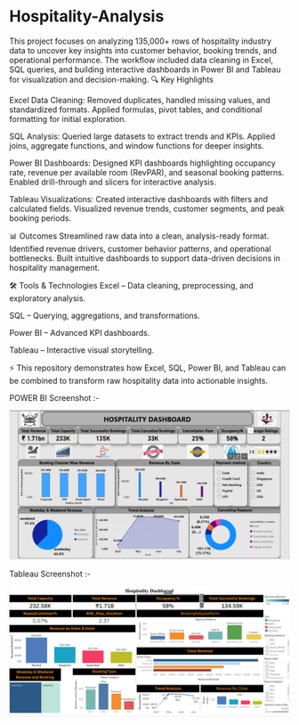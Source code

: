 # Hospitality-Analysis
This project focuses on analyzing 135,000+ rows of hospitality industry data to uncover key insights into customer behavior, booking trends, and operational performance. The workflow included data cleaning in Excel, SQL queries, and building interactive dashboards in Power BI and Tableau for visualization and decision-making.
🔍 Key Highlights

Excel Data Cleaning:
Removed duplicates, handled missing values, and standardized formats.
Applied formulas, pivot tables, and conditional formatting for initial exploration.

SQL Analysis:
Queried large datasets to extract trends and KPIs.
Applied joins, aggregate functions, and window functions for deeper insights.

Power BI Dashboards:
Designed KPI dashboards highlighting occupancy rate, revenue per available room (RevPAR), and seasonal booking patterns.
Enabled drill-through and slicers for interactive analysis.

Tableau Visualizations:
Created interactive dashboards with filters and calculated fields.
Visualized revenue trends, customer segments, and peak booking periods.

📊 Outcomes
Streamlined raw data into a clean, analysis-ready format.
Identified revenue drivers, customer behavior patterns, and operational bottlenecks.
Built intuitive dashboards to support data-driven decisions in hospitality management.

🛠️ Tools & Technologies
Excel – Data cleaning, preprocessing, and exploratory analysis.

SQL – Querying, aggregations, and transformations.

Power BI – Advanced KPI dashboards.

Tableau – Interactive visual storytelling.

⚡ This repository demonstrates how Excel, SQL, Power BI, and Tableau can be combined to transform raw hospitality data into actionable insights.

POWER BI Screenshot :-

![image alt](https://github.com/MuzammilAzeem/Hospitality-Analysis/blob/8aa13087aeed047412d46c0514da52ac7a92a863/Hospitality%20PowerBI%20scrnshot.png)

Tableau Screenshot :-

![image alt](https://github.com/MuzammilAzeem/Hospitality-Analysis/blob/2907e63306cff44972612f05d69bf707de30e5c5/Hospitality%20Tableau%20scrnshot%20n.png)
